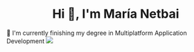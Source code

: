 <h1 align="center">Hi 👋, I'm María Netbai</h1>
🌱 I'm currently finishing my degree in Multiplatform Application Development

<img src=https://i.imgur.com/WleP14F.png/>

<!--


- 🔭 I’m currently working on ...
- 🌱 I’m currently learning ...
- 👯 I’m looking to collaborate on ...
- 🤔 I’m looking for help with ...
- 💬 Ask me about ...
- 📫 How to reach me: ...
- 😄 Pronouns: ...
- ⚡ Fun fact: ...
-->
